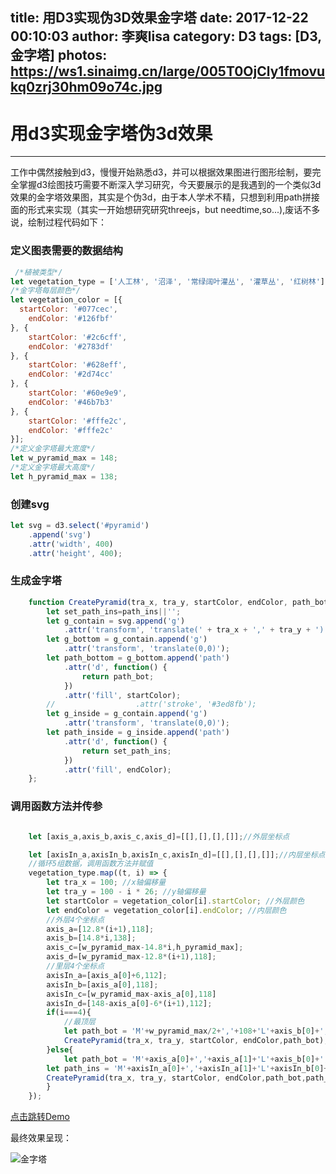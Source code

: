 title: 用D3实现伪3D效果金字塔
date: 2017-12-22 00:10:03
author: 李爽lisa
category: D3
tags: [D3, 金字塔]
photos: https://ws1.sinaimg.cn/large/005T0OjCly1fmovukq0zrj30hm09o74c.jpg
---
# 用d3实现金字塔伪3d效果
-----
工作中偶然接触到d3，慢慢开始熟悉d3，并可以根据效果图进行图形绘制，要完全掌握d3绘图技巧需要不断深入学习研究，今天要展示的是我遇到的一个类似3d效果的金字塔效果图，其实是个伪3d，由于本人学术不精，只想到利用path拼接面的形式来实现（其实一开始想研究研究threejs，but needtime,so...),废话不多说，绘制过程代码如下：

### 定义图表需要的数据结构

```javascript
 /*植被类型*/
let vegetation_type = ['人工林', '沼泽', '常绿阔叶灌丛', '灌草丛', '红树林'];
/*金字塔每层颜色*/
let vegetation_color = [{
  startColor: '#077cec',
	endColor: '#126fbf'
}, {
	startColor: '#2c6cff',
	endColor: '#2783df'
}, {
	startColor: '#628eff',
	endColor: '#2d74cc'
}, {
	startColor: '#60e9e9',
	endColor: '#46b7b3'
}, {
	startColor: '#fffe2c',
	endColor: '#fffe2c'
}];
/*定义金字塔最大宽度*/
let w_pyramid_max = 148;
/*定义金字塔最大高度*/
let h_pyramid_max = 138;

```
### 创建svg
```javascript
let svg = d3.select('#pyramid')
	.append('svg')
	.attr('width', 400)
	.attr('height', 400);
```
### 生成金字塔
```javascript
	function CreatePyramid(tra_x, tra_y, startColor, endColor, path_bot, path_ins) {
		let set_path_ins=path_ins||'';
		let g_contain = svg.append('g')
			.attr('transform', 'translate(' + tra_x + ',' + tra_y + ')');
		let g_bottom = g_contain.append('g')
			.attr('transform', 'translate(0,0)');
		let path_bottom = g_bottom.append('path')
			.attr('d', function() {
				return path_bot;
			})
			.attr('fill', startColor);
		//					.attr('stroke', '#3ed8fb');
		let g_inside = g_contain.append('g')
			.attr('transform', 'translate(0,0)');
		let path_inside = g_inside.append('path')
			.attr('d', function() {
				return set_path_ins;
			})
			.attr('fill', endColor);
	};
```
### 调用函数方法并传参
```javascript

	let [axis_a,axis_b,axis_c,axis_d]=[[],[],[],[]];//外层坐标点

	let [axisIn_a,axisIn_b,axisIn_c,axisIn_d]=[[],[],[],[]];//内层坐标点
	//循环5组数据，调用函数方法并赋值
	vegetation_type.map((t, i) => {
		let tra_x = 100; //x轴偏移量
		let tra_y = 100 - i * 26; //y轴偏移量
		let startColor = vegetation_color[i].startColor; //外层颜色
		let endColor = vegetation_color[i].endColor; //内层颜色
		//外层4个坐标点
		axis_a=[12.8*(i+1),118];
		axis_b=[14.8*i,138];
		axis_c=[w_pyramid_max-14.8*i,h_pyramid_max];
		axis_d=[w_pyramid_max-12.8*(i+1),118];
		//里层4个坐标点
		axisIn_a=[axis_a[0]+6,112];
		axisIn_b=[axis_a[0],118];
		axisIn_c=[w_pyramid_max-axis_a[0],118]
		axisIn_d=[148-axis_a[0]-6*(i+1),112];
		if(i===4){
			//最顶层
			let path_bot = 'M'+w_pyramid_max/2+','+108+'L'+axis_b[0]+','+axis_b[1]+'L'+90+','+axis_c[1]+' Z';
			CreatePyramid(tra_x, tra_y, startColor, endColor,path_bot);
		}else{
			let path_bot = 'M'+axis_a[0]+','+axis_a[1]+'L'+axis_b[0]+','+axis_b[1]+'L'+axis_c[0]+','+axis_c[1]+'L'+axis_d[0]+','+axis_d[1]+' Z';
		let path_ins = 'M'+axisIn_a[0]+','+axisIn_a[1]+'L'+axisIn_b[0]+','+axisIn_b[1]+'L'+axisIn_c[0]+','+axisIn_c[1]+'L'+axisIn_d[0]+','+axisIn_d[1]+' Z';
		CreatePyramid(tra_x, tra_y, startColor, endColor,path_bot,path_ins);
		}				
	});
```
[点击跳转Demo](https://leeguoo.com/project/d3jinzita/ms.html)


最终效果呈现：

![金字塔](https://ws1.sinaimg.cn/large/005T0OjCly1fmotvwc4u5j30bc0bewfc.jpg)
